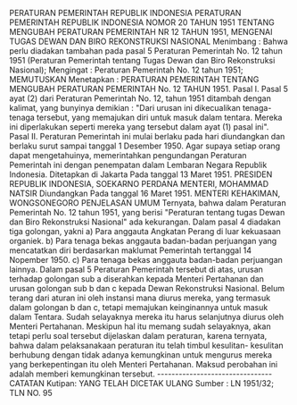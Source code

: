  PERATURAN PEMERINTAH REPUBLIK INDONESIA PERATURAN PEMERINTAH REPUBLIK INDONESIA NOMOR 20 TAHUN 1951 TENTANG MENGUBAH PERATURAN PEMERINTAH NR 12 TAHUN 1951, MENGENAI TUGAS DEWAN DAN BIRO REKONSTRUKSI NASIONAL
Menimbang :
 Bahwa perlu diadakan tambahan pada pasal 5 Peraturan Pemerintah No. 12 tahun 1951 (Peraturan Pemerintah tentang Tugas Dewan dan Biro Rekonstruksi Nasional);
Mengingat :
 Peraturan Pemerintah No. 12 tahun 1951; MEMUTUSKAN Menetapkan : PERATURAN PEMERINTAH TENTANG MENGUBAH PERATURAN PEMERINTAH No. 12 TAHUN 1951. Pasal I. Pasal 5 ayat (2) dari Peraturan Pemerintah No. 12, tahun 1951 ditambah dengan kalimat, yang bunyinya demikian : "Dari urusan ini dikecualikan tenaga-tenaga tersebut, yang memajukan diri untuk masuk dalam tentara. Mereka ini diperlakukan seperti mereka yang tersebut dalam ayat (1) pasal ini". Pasal II. Peraturan Pemerintah ini mulai berlaku pada hari diundangkan dan berlaku surut sampai tanggal 1 Desember 1950. Agar supaya setiap orang dapat mengetahuinya, memerintahkan pengundangan Peraturan Pemerintah ini dengan penempatan dalam Lembaran Negara Republik Indonesia. Ditetapkan di Jakarta Pada tanggal 13 Maret 1951. PRESIDEN REPUBLIK INDONESIA, SOEKARNO PERDANA MENTERI, MOHAMMAD NATSIR Diundangkan Pada tanggal 16 Maret 1951. MENTERI KEHAKIMAN, WONGSONEGORO PENJELASAN UMUM Ternyata, bahwa dalam Peraturan Pemerintah No. 12 tahun 1951, yang berisi "Peraturan tentang tugas Dewan dan Biro Rekonstruksi Nasional" ada kekurangan. Dalam pasal 4 diadakan tiga golongan, yakni a) Para anggauta Angkatan Perang di luar kekuasaan organiek. b) Para tenaga bekas anggauta badan-badan perjuangan yang mencatatkan diri berdasarkan maklumat Pemerintah tertanggal 14 Nopember 1950. c) Para tenaga bekas anggauta badan-badan perjuangan lainnya. Dalam pasal 5 Peraturan Pemerintah tersebut di atas, urusan terhadap golongan sub a diserahkan kepada Menteri Pertahanan dan urusan golongan sub b dan c kepada Dewan Rekonstruksi Nasional. Belum terang dari aturan ini oleh instansi mana diurus mereka, yang termasuk dalam golongan b dan c, tetapi memajukan keinginannya untuk masuk dalam Tentara. Sudah selayaknya mereka itu harus selanjutnya diurus oleh Menteri Pertahanan. Meskipun hal itu memang sudah selayaknya, akan tetapi perlu soal tersebut dijelaskan dalam peraturan, karena ternyata, bahwa dalam pelaksanakaan peraturan itu telah timbul kesulitan- kesulitan berhubung dengan tidak adanya kemungkinan untuk mengurus mereka yang berkepentingan itu oleh Menteri Pertahanan. Maksud perobahan ini adalah memberi kemungkinan tersebut. -------------------------------- CATATAN Kutipan: YANG TELAH DICETAK ULANG Sumber : LN 1951/32; TLN NO. 95